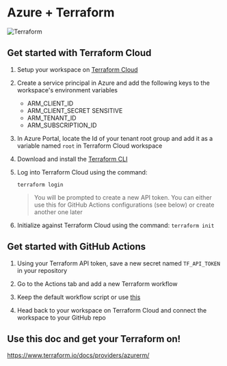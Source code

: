 # Azure + Terraform

![Terraform](https://github.com/pauldotyu/azure-terraform/workflows/Terraform/badge.svg)

## Get started with Terraform Cloud

1. Setup your workspace on [Terraform Cloud](https://app.terraform.io)

1. Create a service principal in Azure and add the following keys to the workspace's environment variables

    - ARM_CLIENT_ID
    - ARM_CLIENT_SECRET SENSITIVE
    - ARM_TENANT_ID
    - ARM_SUBSCRIPTION_ID

1. In Azure Portal, locate the Id of your tenant root group and add it as a variable named `root` in Terraform Cloud workspace

1. Download and install the [Terraform CLI](https://learn.hashicorp.com/tutorials/terraform/install-cli)

1. Log into Terraform Cloud using the command:

    `terraform login`

    > You will be prompted to create a new API token. You can either use this for GitHub Actions configurations (see below) or create another one later

1. Initialize against Terraform Cloud using the command:
    `terraform init`

## Get started with GitHub Actions

1. Using your Terraform API token, save a new secret named `TF_API_TOKEN` in your repository

1. Go to the Actions tab and add a new Terraform workflow

1. Keep the default workflow script or use [this](/.github/workflows/terraform.yml)

1. Head back to your workspace on Terraform Cloud and connect the workspace to your GitHub repo

## Use this doc and get your Terraform on!

https://www.terraform.io/docs/providers/azurerm/